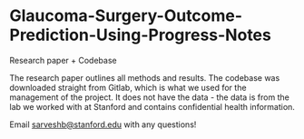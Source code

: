 # Glaucoma-Surgery-Outcome-Prediction-Using-Progress-Notes
Research paper + Codebase 

The research paper outlines all methods and results. 
The codebase was downloaded straight from Gitlab, which is what we used for the management of the project. 
It does not have the data - the data is from the lab we worked with at Stanford and contains confidential health information.  

Email sarveshb@stanford.edu with any questions!
